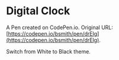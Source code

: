 # Digital Clock

A Pen created on CodePen.io. Original URL: [https://codepen.io/bsmith/pen/drElg](https://codepen.io/bsmith/pen/drElg).

Switch from White to Black theme.
